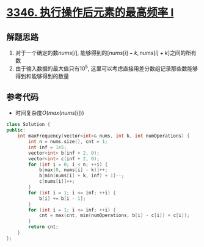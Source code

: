# [3346. 执行操作后元素的最高频率 I](https://leetcode.cn/problems/maximum-frequency-of-an-element-after-performing-operations-i/)

## 解题思路

1. 对于一个确定的数$nums[i]$, 能够得到的$[nums[i] - k, nums[i] + k]$之间的所有数
2. 由于输入数据的最大值只有$10^5$, 这里可以考虑直接用差分数组记录那些数能够得到和能够得到的数量

## 参考代码

+ 时间复杂度$O(max(nums[i]))$


```cpp
class Solution {
public:
    int maxFrequency(vector<int>& nums, int k, int numOperations) {
        int n = nums.size(), cnt = 1;
        int inf = 1e5;
        vector<int> b(inf + 2, 0);
        vector<int> c(inf + 2, 0);
        for (int i = 0; i < n; ++i) {
            b[max(0, nums[i] - k)]++;
            b[min(nums[i] + k, inf) + 1]--;
            c[nums[i]]++;
        }
        for (int i = 1; i <= inf; ++i) {
            b[i] += b[i - 1];
        }
        for (int i = 1; i <= inf; ++i) {
            cnt = max(cnt, min(numOperations, b[i] - c[i]) + c[i]);
        }
        return cnt;
    }
};


```
